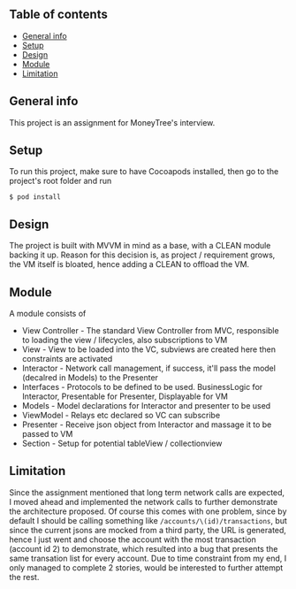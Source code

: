 ## Table of contents
* [General info](#general-info)
* [Setup](#setup)
* [Design](#design)
* [Module](#module)
* [Limitation](#limitation)

## General info
This project is an assignment for MoneyTree's interview.

## Setup
To run this project, make sure to have Cocoapods installed, then go to the project's root folder and run

```
$ pod install
```

## Design
The project is built with MVVM in mind as a base, with a CLEAN module backing it up.
Reason for this decision is, as project / requirement grows, the VM itself is bloated, hence adding a CLEAN to offload the VM.

## Module
A module consists of
- View Controller - The standard View Controller from MVC, responsible to loading the view / lifecycles, also subscriptions to VM
- View - View to be loaded into the VC, subviews are created here then constraints are activated
- Interactor - Network call management, if success, it'll pass the model (decalred in Models) to the Presenter
- Interfaces - Protocols to be defined to be used. BusinessLogic for Interactor, Presentable for Presenter, Displayable for VM
- Models - Model declarations for Interactor and presenter to be used
- ViewModel - Relays etc declared so VC can subscribe
- Presenter - Receive json object from Interactor and massage it to be passed to VM
- Section - Setup for potential tableView / collectionview

## Limitation
Since the assignment mentioned that long term network calls are expected, I moved ahead and implemented the network calls to further demonstrate the architecture proposed. Of course this comes with one problem, since by default I should be calling something like `/accounts/\(id)/transactions`, but since the current jsons are mocked from a third party, the URL is generated, hence I just went and choose the account with the most transaction (account id 2) to demonstrate, which resulted into a bug that presents the same transation list for every account.
Due to time constraint from my end, I only managed to complete 2 stories, would be interested to further attempt the rest.